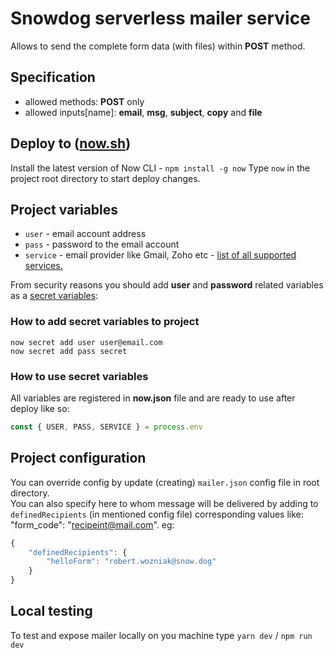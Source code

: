 # Snowdog serverless mailer service
Allows to send the complete form data (with files) within **POST** method.

## Specification
- allowed methods: **POST** only
- allowed inputs[name]: **email**, **msg**, **subject**, **copy** and **file**

## Deploy to ([now.sh](https://zeit.co/now))
Install the latest version of Now CLI - `npm install -g now`
Type `now` in the project root directory to start deploy changes.

## Project variables

- `user` - email account address
- `pass` - password to the email account
- `service` - email provider like Gmail, Zoho etc - [list of all supported services.](https://nodemailer.com/smtp/well-known/)

From security reasons you should add **user** and **password** related variables as a [secret variables](https://zeit.co/docs/v2/deployments/environment-variables-and-secrets/):

### How to add secret variables to project
```
now secret add user user@email.com
now secret add pass secret
```
### How to use secret variables
All variables are registered in **now.json** file and are ready to use after deploy like so:
```js
const { USER, PASS, SERVICE } = process.env
```

## Project configuration
You can override config by update (creating) `mailer.json` config file in root directory.<br>
You can also specify here to whom message will be delivered by adding to `definedRecipients` (in mentioned config file) corresponding values like: "form_code": "recipeint@mail.com". eg:
```js
{
    "definedRecipients": {
        "helloForm": "robert.wozniak@snow.dog"
    }
}
```

## Local testing
To test and expose mailer locally on you machine type `yarn dev` / `npm run dev`

